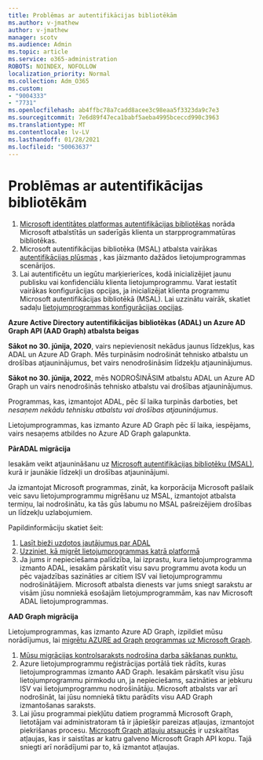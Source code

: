 ```yaml
---
title: Problēmas ar autentifikācijas bibliotēkām
ms.author: v-jmathew
author: v-jmathew
manager: scotv
ms.audience: Admin
ms.topic: article
ms.service: o365-administration
ROBOTS: NOINDEX, NOFOLLOW
localization_priority: Normal
ms.collection: Adm_O365
ms.custom:
- "9004333"
- "7731"
ms.openlocfilehash: ab4ffbc78a7cadd8acee3c98eaa5f3323da9c7e3
ms.sourcegitcommit: 7e6d89f47eca1babf5aeba4995bceccd990c3963
ms.translationtype: MT
ms.contentlocale: lv-LV
ms.lasthandoff: 01/28/2021
ms.locfileid: "50063637"
---
```

# <a name="issues-with-authentication-libraries"></a>Problēmas ar autentifikācijas bibliotēkām

1. [Microsoft identitātes platformas autentifikācijas bibliotēkas](https://docs.microsoft.com/azure/active-directory/develop/reference-v2-libraries) norāda Microsoft atbalstītās un saderīgās klienta un starpprogrammatūras bibliotēkas.
2. Microsoft autentifikācijas bibliotēka (MSAL) atbalsta vairākas [autentifikācijas plūsmas](https://docs.microsoft.com/azure/active-directory/develop/msal-authentication-flows) , kas jāizmanto dažādos lietojumprogrammas scenārijos.
3. Lai autentificētu un iegūtu marķierierīces, kodā inicializējiet jaunu publisku vai konfidenciālu klienta lietojumprogrammu. Varat iestatīt vairākas konfigurācijas opcijas, ja inicializējat klienta programmu Microsoft autentifikācijas bibliotēkā (MSAL). Lai uzzinātu vairāk, skatiet sadaļu [lietojumprogrammas konfigurācijas opcijas](https://docs.microsoft.com/azure/active-directory/develop/msal-client-application-configuration).

**Azure Active Directory autentifikācijas bibliotēkas (ADAL) un Azure AD Graph API (AAD Graph) atbalsta beigas**

**Sākot no 30. jūnija, 2020**, vairs nepievienosit nekādus jaunus līdzekļus, kas ADAL un Azure AD Graph. Mēs turpināsim nodrošināt tehnisko atbalstu un drošības atjauninājumus, bet vairs nenodrošināsim līdzekļu atjauninājumus.

**Sākot no 30. jūnija, 2022**, mēs NODROŠINĀSIM atbalstu ADAL un Azure AD Graph un vairs nenodrošinās tehnisko atbalstu vai drošības atjauninājumus.

Programmas, kas, izmantojot ADAL, pēc šī laika turpinās darboties, bet *nesaņem nekādu tehnisku atbalstu vai drošības atjauninājumus*.

Lietojumprogrammas, kas izmanto Azure AD Graph pēc šī laika, iespējams, vairs nesaņems atbildes no Azure AD Graph galapunkta.

**PārADAL migrācija**

Iesakām veikt atjaunināšanu uz [Microsoft autentifikācijas bibliotēku (MSAL)](https://docs.microsoft.com/azure/active-directory/develop/v2-overview), kurā ir jaunākie līdzekļi un drošības atjauninājumi.

Ja izmantojat Microsoft programmas, zināt, ka korporācija Microsoft pašlaik veic savu lietojumprogrammu migrēšanu uz MSAL, izmantojot atbalsta termiņu, lai nodrošinātu, ka tās gūs labumu no MSAL pašreizējiem drošības un līdzekļu uzlabojumiem.

Papildinformāciju skatiet šeit:

1. [Lasīt bieži uzdotos jautājumus par ADAL](https://docs.microsoft.com/azure/active-directory/develop/msal-migration#frequently-asked-questions-faq)
2. [Uzziniet, kā migrēt lietojumprogrammas katrā platformā](https://docs.microsoft.com/azure/active-directory/develop/msal-migration#frequently-asked-questions-faq)
3. Ja jums ir nepieciešama palīdzība, lai izprastu, kura lietojumprogramma izmanto ADAL, iesakām pārskatīt visu savu programmu avota kodu un pēc vajadzības sazināties ar citiem ISV vai lietojumprogrammu nodrošinātājiem. Microsoft atbalsta dienests var jums sniegt sarakstu ar visām jūsu nomniekā esošajām lietojumprogrammām, kas nav Microsoft ADAL lietojumprogrammas.

**AAD Graph migrācija**

Lietojumprogrammas, kas izmanto Azure AD Graph, izpildiet mūsu norādījumus, lai [migrētu AZURE ad Graph programmas uz Microsoft Graph](https://docs.microsoft.com/graph/migrate-azure-ad-graph-overview).

1. [Mūsu migrācijas kontrolsaraksts nodrošina darba sākšanas punktu.](https://docs.microsoft.com/graph/migrate-azure-ad-graph-planning-checklist)
2. Azure lietojumprogrammu reģistrācijas portālā tiek rādīts, kuras lietojumprogrammas izmanto AAD Graph. Iesakām pārskatīt visu jūsu lietojumprogrammu pirmkodu un, ja nepieciešams, sazināties ar jebkuru ISV vai lietojumprogrammu nodrošinātāju. Microsoft atbalsts var arī nodrošināt, lai jūsu nomniekā tiktu parādīts visu AAD Graph izmantošanas saraksts.
3. Lai jūsu programmai piekļūtu datiem programmā Microsoft Graph, lietotājam vai administratoram tā ir jāpiešķir pareizas atļaujas, izmantojot piekrišanas procesu. [Microsoft Graph atļauju atsaucēs](https://docs.microsoft.com/graph/permissions-reference) ir uzskaitītas atļaujas, kas ir saistītas ar katru galveno Microsoft Graph API kopu. Tajā sniegti arī norādījumi par to, kā izmantot atļaujas.
